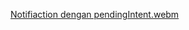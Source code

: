 [Notifiaction dengan pendingIntent.webm](https://github.com/nurMangg/SimpleNotif/assets/92500812/bc2f4ec1-f167-45f5-ad24-6f55ae913c0f)
